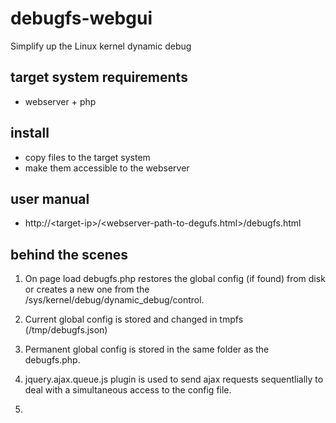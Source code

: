# debugfs-webgui
Simplify up the Linux kernel dynamic debug

## target system requirements
* webserver + php

## install
* copy files to the target system 
* make them accessible to the webserver

## user manual
* http://\<target-ip\>/\<webserver-path-to-degufs.html\>/debugfs.html

## behind the scenes

1. On page load debugfs.php restores the global config (if found) from disk or creates a new one from the /sys/kernel/debug/dynamic_debug/control.

2. Current global config is stored and changed in tmpfs (/tmp/debugfs.json)

3. Permanent global config is stored in the same folder as the debugfs.php.

4. jquery.ajax.queue.js plugin is used to send ajax requests sequentlially to deal with a simultaneous access to the config file.

5. 